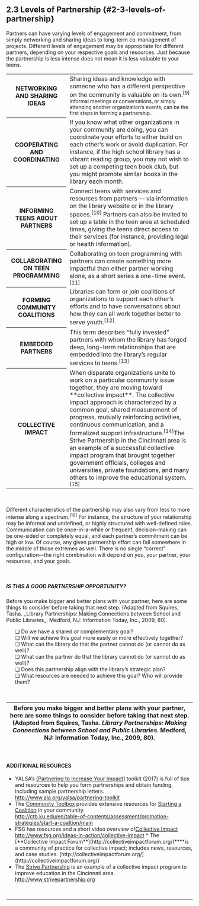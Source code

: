 ## 2.3 Levels of Partnership {#2-3-levels-of-partnership}

Partners can have varying levels of engagement and commitment, from simply networking and sharing ideas to long-term co-management of projects. Different levels of engagement may be appropriate for different partners, depending on your respective goals and resources. Just because the partnership is less intense does not mean it is less valuable to your teens.

<table class="heading-cell"><tr><th>NETWORKING AND SHARING IDEAS</th><td>Sharing ideas and knowledge with someone who has a different perspective on the community is valuable on its own.<sup>[9] Informal meetings or conversations, or simply attending another organization’s events, can be the first steps in forming a partnership.</td></tr><tr><th>COOPERATING AND COORDINATING</th><td>If you know what other organizations in your community are doing, you can coordinate your efforts to either build on each other’s work or avoid duplication. For instance, if the high school library has a vibrant reading group, you may not wish to set up a competing teen book club, but you might promote similar books in the library each month. </td></tr><tr><th>INFORMING TEENS ABOUT PARTNERS</th><td>Connect teens with services and resources from partners — via information on the library website or in the library spaces.<sup>[10]</sup> Partners can also be invited to set up a table in the teen area at scheduled times, giving the teens direct access to their services (for instance, providing legal or health information).</td></tr><tr><th>COLLABORATING ON TEEN PROGRAMMING</th><td>Collaborating on teen programming with partners can create something more impactful than either partner working alone, as a short series a one-time event.<sup>[11]</sup> </td></tr><tr><th>FORMING COMMUNITY COALITIONS</th><td>Libraries can form or join coalitions of organizations to support each other’s efforts and to have conversations about how they can all work together better to serve youth.<sup>[12]</sup></td></tr></tr><tr><th>EMBEDDED PARTNERS</th><td>This term describes “fully invested” partners with whom the library has forged deep, long-term relationships that are embedded into the library’s regular services to teens.<sup>[13]</sup></td></tr><tr><th>COLLECTIVE IMPACT</th><td>When disparate organizations unite to work on a particular community issue together, they are moving toward **collective impact**. The collective impact approach is characterized by a common goal, shared measurement of progress, mutually reinforcing activities, continuous communication, and a formalized support infrastructure.<sup>[14]</sup>The Strive Partnership in the Cincinnati area is an example of a successful collective impact program that brought together government officials, colleges and universities, private foundations, and many others to improve the educational system.<sup>[15]</sup></td></tr></table>
<br>

Different characteristics of the partnership may also vary from less to more intense along a spectrum.<sup>[16]</sup> For instance, the structure of your relationship may be informal and undefined, or highly structured with well-defined roles. Communication can be once-in-a-while or frequent, decision-making can be one-sided or completely equal, and each partner’s commitment can be high or low. Of course, any given partnership effort can fall somewhere in the middle of those extremes as well. There is no single “correct” configuration—the right combination will depend on you, your partner, your resources, and your goals.

<br>
<div class="table-format1"><span class="title"><h5>IS THIS A GOOD PARTNERSHIP OPPORTUNITY?</h5></span><p>Before you make bigger and better plans with your partner, here are some things to consider before taking that next step. (Adapted from Squires, Tasha. _Library Partnerships: Making Connections between School and Public Libraries_. Medford, NJ: Information Today, Inc., 2009, 80).</p><ul>❏  Do we have a shared or complementary goal?<br>❏  Will we achieve this goal more easily or more effectively together?<br>❏  What can the library do that the partner cannot do (or cannot do as well)?<br>❏  What can the partner do that the library cannot do (or cannot do as well)?<br>❏  Does this partnership align with the library’s strategic plan?<br>❏  What resources are needed to achieve this goal? Who will provide them?</ul>
</div>
<br>


| Before you make bigger and better plans with your partner, here are some things to consider before taking that next step. (Adapted from Squires, Tasha. _Library Partnerships: Making Connections between School and Public Libraries_. Medford, NJ: Information Today, Inc., 2009, 80). |
| --- |


<br>
<div class="text-wrapping1"><h4>ADDITIONAL RESOURCES</h4><ul><li>YALSA’s <a href="http://www.ala.org/yalsa/partnering-toolkit">[Partnering to Increase Your Impact]</a> toolkit (2017) is full of tips and resources to help you form partnerships and obtain funding, including sample partnership letters. <br><a href="http://www.ala.org/yalsa/partnering-toolkit">http://www.ala.org/yalsa/partnering-toolkit<a></li><li>The <a href="http://ctb.ku.edu/">Community Toolbox</a> provides extensive resources for <a href="http://ctb.ku.edu/en/table-of-contents/assessment/promotion-strategies/start-a-coaltion/main">Starting a Coalition</a> in your community. <br><a href="http://ctb.ku.edu/en/table-of-contents/assessment/promotion-strategies/start-a-coaltion/main">http://ctb.ku.edu/en/table-of-contents/assessment/promotion-strategies/start-a-coaltion/main</a></li><li>FSG has resources and a short video overview of<a href="http://www.fsg.org/ideas-in-action/collective-impact">Collective Impact</a><br><a href="http://www.fsg.org/ideas-in-action/collective-impact">http://www.fsg.org/ideas-in-action/collective-impact</a>
*   The [**Collective Impact Forum**](http://collectiveimpactforum.org/)****is a community of practice for collective impact; includes news, resources, and case studies. [http://collectiveimpactforum.org/](http://collectiveimpactforum.org/)
</li><li>The <a href="http://www.strivepartnership.org">Strive Partnership</a> is an example of a collective impact program to improve education in the Cincinnati area. <br> <a href="http://www.strivepartnership.org">http://www.strivepartnership.org</a>

</li></ul></div>
<br>

___________________________________________________________________

[^9]: McCarthy, Catherine, and Brad Herring. “Museum &amp; Community Partnerships: Collaboration Guide for Museums Working with Community Youth-Serving Organizations.” NISE Network, 2015.

[^10]: Braun, Linda W., Maureen L. Hartman, Sandra Hughes-Hassell, Kafi Kumasi, and Beth Yoke. “The Future of Library Services for and with Teens: A Call to Action.” Chicago, IL: YALSA, 2014, 13\.

[^11]: Braun, Linda W., Maureen L. Hartman, Sandra Hughes-Hassell, Kafi Kumasi, and Beth Yoke. “The Future of Library Services for and with Teens: A Call to Action.” Chicago, IL: YALSA, 2014, 13\.

[^12]: Braun, Linda W., Maureen L. Hartman, Sandra Hughes-Hassell, Kafi Kumasi, and Beth Yoke. “The Future of Library Services for and with Teens: A Call to Action.” Chicago, IL: YALSA, 2014, 13\.

[^13]: Strock, Adrienne L. “Reaching beyond Library Walls: Strengthening Services and Opportunities through Partnerships and Collaborations.” _Young Adult Library Services_, 2014.

[^14]: Kania, John, and Mark Kramer. “Collective Impact.” _Stanford Social Innovation Review_ 2011, Winter (2011): 36–41\.

[^15]: KnowledgeWorks Foundation. “Strive Partnership.” Strive Partnership, 2017.

[^16]: McCarthy, Catherine, and Brad Herring. “Museum &amp; Community Partnerships: Collaboration Guide for Museums Working with Community Youth-Serving Organizations.” NISE Network, 2015.